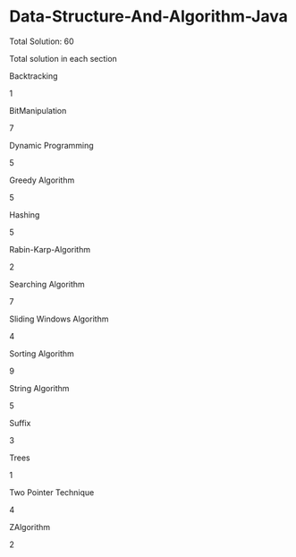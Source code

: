 # Data-Structure-And-Algorithm-Java

Total Solution: 60 

Total solution in each section

Backtracking

1

BitManipulation

7

Dynamic Programming

5

Greedy Algorithm

5

Hashing

5

Rabin-Karp-Algorithm

2

Searching Algorithm

7

Sliding Windows Algorithm

4

Sorting Algorithm

9

String Algorithm

5

Suffix

3

Trees

1

Two Pointer Technique

4

ZAlgorithm

2

